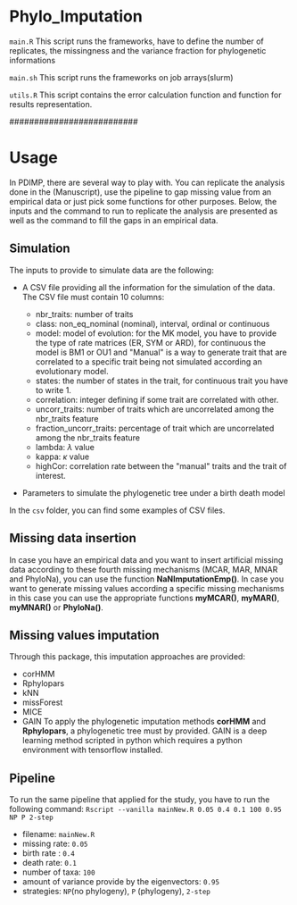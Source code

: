 # Phylo_Imputation

`main.R` This script runs the frameworks, have to define the number of replicates, the missingness and the variance fraction for phylogenetic informations

`main.sh` This script runs the frameworks on job arrays(slurm) 

`utils.R` This script contains the error calculation function and function for results representation. 

##########################

# Usage

In PDIMP, there are several way to play with. You can replicate the analysis done in the (Manuscript), use the pipeline to gap missing value from an empirical data or just pick some functions for other purposes. Below, the inputs and the command to run to replicate the analysis are presented as well as the command to fill the gaps in an empirical data. 

## Simulation

The inputs to provide to simulate data are the following:

* A CSV file providing all the information for the simulation of the data. The CSV file must contain 10 columns:
  * nbr_traits: number of traits
  * class: non_eq_nominal (nominal), interval, ordinal or continuous
  * model: model of evolution: for the MK model, you have to provide the type of rate matrices (ER, SYM or ARD), for continuous the model is BM1 or OU1 and "Manual" is a way to generate trait that are correlated to a specific trait being not simulated according an evolutionary model.
  * states: the number of states in the trait, for continuous trait you have to write 1. 
  * correlation: integer defining if some trait are correlated with other.
  * uncorr_traits: number of traits which are uncorrelated among the nbr_traits feature
  * fraction_uncorr_traits: percentage of trait which are uncorrelated among the nbr_traits feature
  * lambda: $\lambda$ value
  * kappa: $\kappa$ value
  * highCor: correlation rate between the "manual" traits and the trait of interest.

* Parameters to simulate the phylogenetic tree under a birth death model

In the `csv` folder, you can find some examples of CSV files. 

## Missing data insertion

In case you have an empirical data and you want to insert artificial missing data according to these fourth missing mechanisms (MCAR, MAR, MNAR and PhyloNa), you can use the function **NaNImputationEmp()**. In case you want to generate missing values according a specific missing mechanisms in this case you can use the appropriate functions **myMCAR()**, **myMAR()**, **myMNAR()** or **PhyloNa()**.

## Missing values imputation

Through this package, this imputation approaches are provided:
 * corHMM
 * Rphylopars
 * kNN
 * missForest
 * MICE 
 * GAIN
To apply the phylogenetic imputation methods **corHMM** and **Rphylopars**, a phylogenetic tree must by provided. GAIN is a deep learning method scripted in python which requires a python environment with tensorflow installed. 

## Pipeline

To run the same pipeline that applied for the study, you have to run the following command:
`Rscript --vanilla mainNew.R 0.05 0.4 0.1 100 0.95 NP P 2-step`

 * filename: `mainNew.R`
 * missing rate: `0.05`
 * birth rate : `0.4`
 * death rate: `0.1`
 * number of taxa: `100`
 * amount of variance provide by the eigenvectors: `0.95`
 * strategies: `NP`(no phylogeny), `P` (phylogeny), `2-step`



